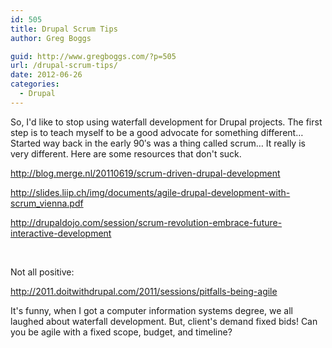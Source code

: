 ```yaml
---
id: 505
title: Drupal Scrum Tips
author: Greg Boggs

guid: http://www.gregboggs.com/?p=505
url: /drupal-scrum-tips/
date: 2012-06-26
categories:
  - Drupal
---
```

So, I'd like to stop using waterfall development for Drupal projects. The first step is to teach myself to be a good advocate for something different&#8230; Started way back in the early 90&#8242;s was a thing called scrum&#8230; It really is very different. Here are some resources that don't suck.

<http://blog.merge.nl/20110619/scrum-driven-drupal-development>

<http://slides.liip.ch/img/documents/agile-drupal-development-with-scrum_vienna.pdf>

<http://drupaldojo.com/session/scrum-revolution-embrace-future-interactive-development>

&nbsp;

Not all positive:

<http://2011.doitwithdrupal.com/2011/sessions/pitfalls-being-agile>

It's funny, when I got a computer information systems degree, we all laughed about waterfall development. But, client's demand fixed bids! Can you be agile with a fixed scope, budget, and timeline?